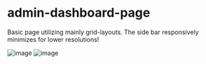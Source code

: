 # admin-dashboard-page

Basic page utilizing mainly grid-layouts. The side bar responsively minimizes for lower resolutions!

![image](https://github.com/doctorasian/admin-dashboard-page/assets/110130404/f0100941-0a6a-4d5c-af1c-3ca1b7e89bec)
![image](https://github.com/doctorasian/admin-dashboard-page/assets/110130404/2fd85469-010f-4760-abe6-95556ea006df)
